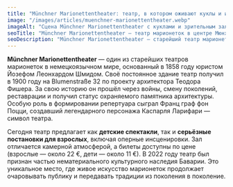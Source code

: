 ```yaml
---
title: "Münchner Marionettentheater: театр, в котором оживают куклы и история"
image: "/images/articles/muenchner-marionettentheater.webp"
imageAlt: "Сцена Münchner Marionettentheater с куклами и зрительным залом"
seoTitle: "Münchner Marionettentheater — театр марионеток в центре Мюнхена"
seoDescription: "Münchner Marionettentheater — старейший театр марионеток в Мюнхене. История, атмосфера, репертуар и советы для посетителей."
---
```


**Münchner Marionettentheater** — один из старейших театров марионеток в немецкоязычном мире, основанный в 1858 году юристом Йозефом Леонхардом Шмидом. Своё постоянное здание театр получил в 1900 году на Blumenstraße 32 по проекту архитектора Теодора Фишера. За свою историю он прошёл через войны, смену поколений, реставрации и получил статус охраняемого памятника архитектуры. Особую роль в формировании репертуара сыграл Франц граф фон Поцци, создавший легендарного персонажа Каспарля Ларифари — символ театра.

Сегодня театр предлагает как **детские спектакли**, так и **серьёзные постановки для взрослых**, включая оперные инсценировки. Зал отличается камерной атмосферой, а билеты доступны по цене (взрослые — около 22 €, дети — около 11 €). В 2022 году театр был признан частью нематериального культурного наследия Баварии. Это уникальное место, где живое искусство марионеток продолжает очаровывать публику и передавать традиции из поколения в поколение.